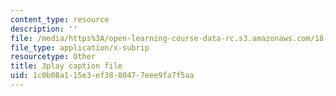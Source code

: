 ```yaml
---
content_type: resource
description: ''
file: /media/https%3A/open-learning-course-data-rc.s3.amazonaws.com/18-01sc-single-variable-calculus-fall-2010/1c0b08a115e3ef3880477eee9fa7f5aa_HgEqXhsIq_g.srt
file_type: application/x-subrip
resourcetype: Other
title: 3play caption file
uid: 1c0b08a1-15e3-ef38-8047-7eee9fa7f5aa
---
```

